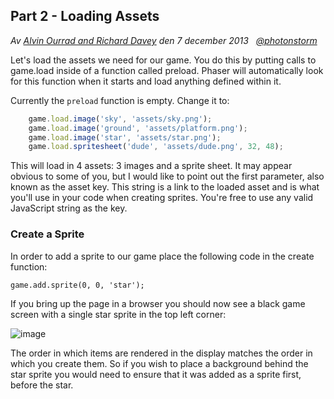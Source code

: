 ## Part 2 - Loading Assets


*Av [Alvin Ourrad and Richard Davey](https://twitter.com/photonstorm) den 7 december 2013   [@photonstorm](https://twitter.com/photonstorm)*

Let's load the assets we need for our game. You do this by putting calls to game.load inside of a function called preload. Phaser will automatically look for this function when it starts and load anything defined within it.

Currently the `preload` function is empty. Change it to:

```javascript
    game.load.image('sky', 'assets/sky.png');
    game.load.image('ground', 'assets/platform.png');
    game.load.image('star', 'assets/star.png');
    game.load.spritesheet('dude', 'assets/dude.png', 32, 48);
```

This will load in 4 assets: 3 images and a sprite sheet. It may appear obvious to some of you, but I would like to point out the first parameter, also known as the asset key. This string is a link to the loaded asset and is what you'll use in your code when creating sprites. You're free to use any valid JavaScript string as the key.

### Create a Sprite

In order to add a sprite to our game place the following code in the create function:

`game.add.sprite(0, 0, 'star');`

If you bring up the page in a browser you should now see a black game screen with a single star sprite in the top left corner:

![image](http://phaser.io/content/tutorials/making-your-first-phaser-game/part3.png)

The order in which items are rendered in the display matches the order in which you create them. So if you wish to place a background behind the star sprite you would need to ensure that it was added as a sprite first, before the star.
